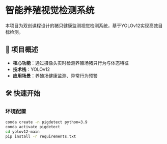 # 智能养殖视觉检测系统

本项目为双创课程设计的猪只健康监测视觉检测系统，基于YOLOv12实现高效目标检测。

## 📌 项目概述

- **核心功能**：通过摄像头实时检测养殖场猪只行为与体态特征
- **技术栈**：YOLOv12
- **应用场景**：养殖场健康监测、异常行为预警

## 🛠️ 快速开始

### 环境配置
```bash
conda create -n pigdetect python=3.9
conda activate pigdetect
cd yolov12-main
pip install -r requirements.txt
